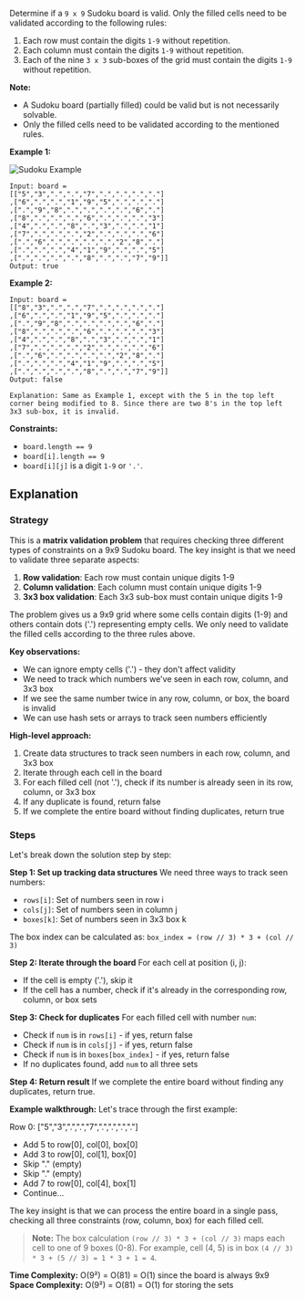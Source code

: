 Determine if a `9 x 9` Sudoku board is valid. Only the filled cells need to be validated according to the following rules:

1. Each row must contain the digits `1-9` without repetition.
2. Each column must contain the digits `1-9` without repetition.
3. Each of the nine `3 x 3` sub-boxes of the grid must contain the digits `1-9` without repetition.

**Note:**
- A Sudoku board (partially filled) could be valid but is not necessarily solvable.
- Only the filled cells need to be validated according to the mentioned rules.

**Example 1:**

![Sudoku Example](https://upload.wikimedia.org/wikipedia/commons/thumb/f/ff/Sudoku-by-L2G-20050714.svg/250px-Sudoku-by-L2G-20050714.svg.png)

```raw
Input: board = 
[["5","3",".",".","7",".",".",".","."]
,["6",".",".","1","9","5",".",".","."]
,[".","9","8",".",".",".",".","6","."]
,["8",".",".",".","6",".",".",".","3"]
,["4",".",".","8",".","3",".",".","1"]
,["7",".",".",".","2",".",".",".","6"]
,[".","6",".",".",".",".","2","8","."]
,[".",".",".","4","1","9",".",".","5"]
,[".",".",".",".","8",".",".","7","9"]]
Output: true
```

**Example 2:**

```raw
Input: board = 
[["8","3",".",".","7",".",".",".","."]
,["6",".",".","1","9","5",".",".","."]
,[".","9","8",".",".",".",".","6","."]
,["8",".",".",".","6",".",".",".","3"]
,["4",".",".","8",".","3",".",".","1"]
,["7",".",".",".","2",".",".",".","6"]
,[".","6",".",".",".",".","2","8","."]
,[".",".",".","4","1","9",".",".","5"]
,[".",".",".",".","8",".",".","7","9"]]
Output: false

Explanation: Same as Example 1, except with the 5 in the top left corner being modified to 8. Since there are two 8's in the top left 3x3 sub-box, it is invalid.
```

**Constraints:**
- `board.length == 9`
- `board[i].length == 9`
- `board[i][j]` is a digit `1-9` or `'.'`.

## Explanation

### Strategy

This is a **matrix validation problem** that requires checking three different types of constraints on a 9x9 Sudoku board. The key insight is that we need to validate three separate aspects:

1. **Row validation**: Each row must contain unique digits 1-9
2. **Column validation**: Each column must contain unique digits 1-9  
3. **3x3 box validation**: Each 3x3 sub-box must contain unique digits 1-9

The problem gives us a 9x9 grid where some cells contain digits (1-9) and others contain dots ('.') representing empty cells. We only need to validate the filled cells according to the three rules above.

**Key observations:**
- We can ignore empty cells ('.') - they don't affect validity
- We need to track which numbers we've seen in each row, column, and 3x3 box
- If we see the same number twice in any row, column, or box, the board is invalid
- We can use hash sets or arrays to track seen numbers efficiently

**High-level approach:**
1. Create data structures to track seen numbers in each row, column, and 3x3 box
2. Iterate through each cell in the board
3. For each filled cell (not '.'), check if its number is already seen in its row, column, or 3x3 box
4. If any duplicate is found, return false
5. If we complete the entire board without finding duplicates, return true

### Steps

Let's break down the solution step by step:

**Step 1: Set up tracking data structures**
We need three ways to track seen numbers:
- `rows[i]`: Set of numbers seen in row i
- `cols[j]`: Set of numbers seen in column j  
- `boxes[k]`: Set of numbers seen in 3x3 box k

The box index can be calculated as: `box_index = (row // 3) * 3 + (col // 3)`

**Step 2: Iterate through the board**
For each cell at position (i, j):
- If the cell is empty ('.'), skip it
- If the cell has a number, check if it's already in the corresponding row, column, or box sets

**Step 3: Check for duplicates**
For each filled cell with number `num`:
- Check if `num` is in `rows[i]` - if yes, return false
- Check if `num` is in `cols[j]` - if yes, return false  
- Check if `num` is in `boxes[box_index]` - if yes, return false
- If no duplicates found, add `num` to all three sets

**Step 4: Return result**
If we complete the entire board without finding any duplicates, return true.

**Example walkthrough:**
Let's trace through the first example:


Row 0: ["5","3",".",".","7",".",".",".","."]
- Add 5 to row[0], col[0], box[0]
- Add 3 to row[0], col[1], box[0] 
- Skip "." (empty)
- Skip "." (empty)
- Add 7 to row[0], col[4], box[1]
- Continue...

The key insight is that we can process the entire board in a single pass, checking all three constraints (row, column, box) for each filled cell.

> **Note:** The box calculation `(row // 3) * 3 + (col // 3)` maps each cell to one of 9 boxes (0-8). For example, cell (4, 5) is in box `(4 // 3) * 3 + (5 // 3) = 1 * 3 + 1 = 4`.


**Time Complexity:** O(9²) = O(81) = O(1) since the board is always 9x9  
**Space Complexity:** O(9²) = O(81) = O(1) for storing the sets 